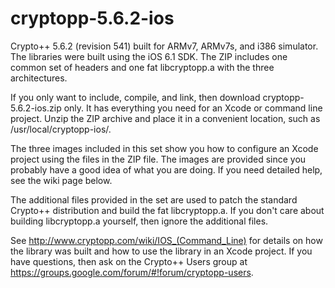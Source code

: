 cryptopp-5.6.2-ios
==================

Crypto++ 5.6.2 (revision 541) built for ARMv7, ARMv7s, and i386 simulator. The libraries were built using the iOS 6.1 SDK. The ZIP includes one common set of headers and one fat libcryptopp.a with the three architectures.

If you only want to include, compile, and link, then download cryptopp-5.6.2-ios.zip only. It has everything you need for an Xcode or command line project. Unzip the ZIP archive and place it in a convenient location, such as /usr/local/cryptopp-ios/.

The three images included in this set show you how to configure an Xcode project using the files in the ZIP file. The images are provided since you probably have a good idea of what you are doing. If you need detailed help, see the wiki page below.

The additional files provided in the set are used to patch the standard Crypto++ distribution and build the fat libcryptopp.a. If you don't care about building libcryptopp.a yourself, then ignore the additional files.

See http://www.cryptopp.com/wiki/IOS_(Command_Line) for details on how the library was built and how to use the library in an Xcode project. If you have questions, then ask on the Crypto++ Users group at https://groups.google.com/forum/#!forum/cryptopp-users.
